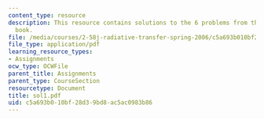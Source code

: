 ```yaml
---
content_type: resource
description: This resource contains solutions to the 6 problems from the course text
  book.
file: /media/courses/2-58j-radiative-transfer-spring-2006/c5a693b010bf28d39bd8ac5ac0983b86_sol1.pdf
file_type: application/pdf
learning_resource_types:
- Assignments
ocw_type: OCWFile
parent_title: Assignments
parent_type: CourseSection
resourcetype: Document
title: sol1.pdf
uid: c5a693b0-10bf-28d3-9bd8-ac5ac0983b86
---
```

